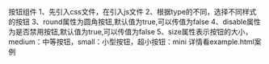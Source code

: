 按钮组件
1、先引入css文件，在引入js文件
2、根据type的不同，选择不同样式的按钮
3、round属性为圆角按钮,默认值为true,可以传值为false
4、disable属性为是否禁用按钮,默认值为true,可以传值为false
5、size属性表示按钮的大小，medium：中等按钮，small：小型按钮，超小按钮：mini
详情看example.html案例